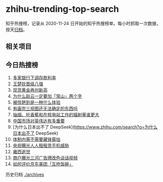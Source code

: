 # zhihu-trending-top-search

知乎热搜榜，记录从 2020-11-24
日开始的知乎热搜榜单。每小时抓取一次数据，按天[归档](./archives)。

## 相关项目

## 今日热搜榜

<!-- BEGIN -->
<!-- 最后更新时间 Fri Apr 18 2025 19:09:10 GMT+0800 (China Standard Time) -->

1. [多家银行下调存款利率](https://www.zhihu.com/search?q=多家银行下调存款利率)
1. [王楚钦晋级八强](https://www.zhihu.com/search?q=王楚钦晋级八强)
1. [现货黄金再创新高](https://www.zhihu.com/search?q=现货黄金再创新高)
1. [为什么赵云一定要加「常山」两个字](https://www.zhihu.com/search?q=为什么赵云一定要加「常山」两个字)
1. [被惊艳到是一种什么体验](https://www.zhihu.com/search?q=被惊艳到是一种什么体验)
1. [有画完三视图还无法确定的东西吗](https://www.zhihu.com/search?q=有画完三视图还无法确定的东西吗)
1. [抽烟、吃香蕉和在核电站工作的辐射量谁更大](https://www.zhihu.com/search?q=抽烟、吃香蕉和在核电站工作的辐射量谁更大)
1. [中国市场对英伟达有多重要](https://www.zhihu.com/search?q=中国市场对英伟达有多重要)
1. [为什么日本出不了 DeepSeek](https://www.zhihu.com/search?q=为什么日本出不了
   DeepSeek)
1. [体制内需不需要藏锋露拙](https://www.zhihu.com/search?q=体制内需不需要藏锋露拙)
1. [央视曝光人人租租赁手机威胁](https://www.zhihu.com/search?q=央视曝光人人租租赁手机威胁)
1. [雍西逝世](https://www.zhihu.com/search?q=雍西逝世)
1. [商户曝光三河广告牌改色谈话视频](https://www.zhihu.com/search?q=商户曝光三河广告牌改色谈话视频)
1. [如何评价京东美团「互抢饭碗」](https://www.zhihu.com/search?q=如何评价京东美团「互抢饭碗」)

<!-- END -->

历史归档 [./archives](./archives)
